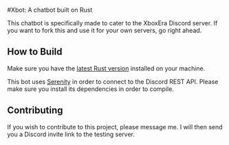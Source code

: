 #Xbot: A chatbot built on Rust

This chatbot is specifically made to cater to the XboxEra Discord server. If you want to fork this and use it for your own servers, go right ahead. 

How to Build
------------

Make sure you have the [latest Rust version](https://www.rust-lang.org/) installed on your machine. 

This bot uses [Serenity](https://github.com/serenity-rs/serenity) in order to connect to the Discord REST API. Please make sure you install its dependencies in order to compile.

Contributing
------------

If you wish to contribute to this project, please message me. I will then send you a Discord invite link to the testing server. 